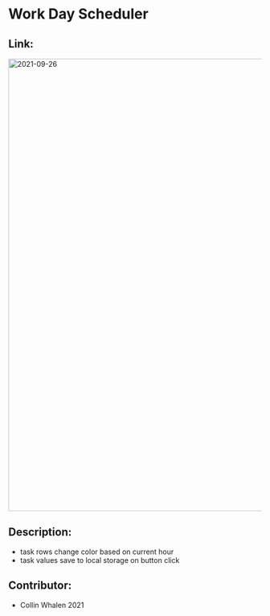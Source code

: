 # Work Day Scheduler

## Link:

<img width="899" alt="2021-09-26" src="https://user-images.githubusercontent.com/88279562/134826191-f50b1b2c-d631-404a-8c3d-fbe21ee91b19.png">

## Description:
- task rows change color based on current hour
- task values save to local storage on button click


## Contributor: 
- Collin Whalen 2021
